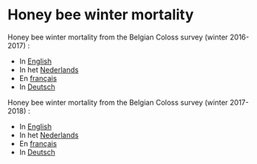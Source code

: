 
# Honey bee winter mortality

Honey bee winter mortality from the Belgian Coloss survey (winter 2016-2017) : 

* In [English](https://gillessanmartin.github.io/misc/Coloss_Be_2016_UK.html)
* In het [Nederlands](https://gillessanmartin.github.io/misc/Coloss_Be_2016_NL.html)
* En [français](https://gillessanmartin.github.io/misc/Coloss_Be_2016_FR.html)
* In [Deutsch](https://gillessanmartin.github.io/misc/Coloss_Be_2016_D.html)


Honey bee winter mortality from the Belgian Coloss survey (winter 2017-2018) : 

* In [English](https://gillessanmartin.github.io/misc/Coloss_Be_2017_UK.html)
* In het [Nederlands](https://gillessanmartin.github.io/misc/Coloss_Be_2017_NL.html)
* En [français](https://gillessanmartin.github.io/misc/Coloss_Be_2017_FR.html)
* In [Deutsch](https://gillessanmartin.github.io/misc/Coloss_Be_2017_D.html)


